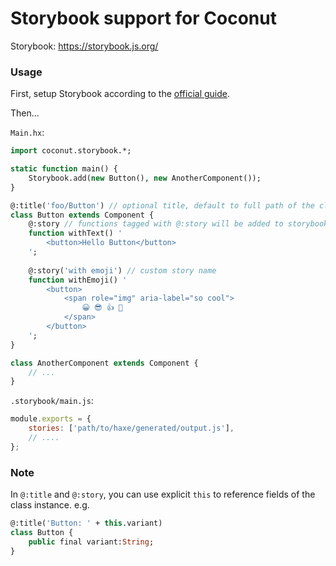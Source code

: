 # Storybook support for Coconut

Storybook: https://storybook.js.org/

### Usage

First, setup Storybook according to the [official guide](https://storybook.js.org/docs/guides/guide-react/).

Then...

`Main.hx`:
```haxe
import coconut.storybook.*;

static function main() {
	Storybook.add(new Button(), new AnotherComponent());
}

@:title('foo/Button') // optional title, default to full path of the class separated by a slash ("/")
class Button extends Component {
	@:story // functions tagged with @:story will be added to storybook
	function withText() '
		<button>Hello Button</button>
	';
	
	@:story('with emoji') // custom story name
	function withEmoji() '
		<button>
			<span role="img" aria-label="so cool">
				😀 😎 👍 💯
			</span>
		</button>
	';
}

class AnotherComponent extends Component {
	// ...
}
```

`.storybook/main.js`:
```js
module.exports = {
	stories: ['path/to/haxe/generated/output.js'],
	// ....
};
```

### Note

In `@:title` and `@:story`, you can use explicit `this` to reference fields of the class instance. e.g. 
```haxe
@:title('Button: ' + this.variant)
class Button {
	public final variant:String;
}
```